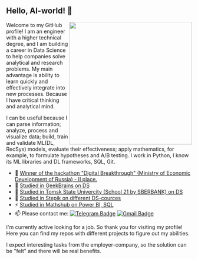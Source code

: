 ## Hello, AI-world! 👋

<img align='right' src="https://media.giphy.com/media/M9gbBd9nbDrOTu1Mqx/giphy.gif" width="333">

Welcome to my GitHub profile! I am an engineer with a higher technical degree, and I am building a career in Data Science to help companies solve analytical and research problems. My main advantage is ability to learn quickly and effectively integrate into new processes. Because I have critical thinking and analytical mind.

I can be useful because I can parse information; analyze, process and visualize data; build, train and validate ML(DL, RecSys) models, evaluate their effectiveness; apply mathematics, for example, to formulate hypotheses and A/B testing. I work in Python, I know its ML libraries and DL frameworks, SQL, Git.


- 🎰 [Winner of the hackathon "Digital Breakthrough" (Ministry of Economic Development of Russia) - II place.](https://drive.google.com/file/d/1Kn4zOyTtiSCMZC7N_ouJHvVhPa3Y14WO/view?usp=sharing)
- 🔭 [Studied in GeekBrains on DS](https://drive.google.com/file/d/1dpEcjEZNUquRiueKXrWPVCi-Vf1We9mO/view?usp=sharing)
- 🌱 [Studied in Tomsk State Univercity (School 21 by SBERBANK) on DS](https://drive.google.com/file/d/1C-BdL2hZ2HmyS0oYrQNkFQh0cOkrh_Dq/view?usp=sharing)
- 🤖 [Studied in Stepik on different DS-cources](https://drive.google.com/file/d/1MR0RmAXWbhoZAKBNtJOvt1lm6RX7iZAT/view?usp=sharing)
- ⚡ [Studied in Mathshub on Power BI, SQL](https://drive.google.com/file/d/1ZwU2N2m5dSnxCYT9d385Jajfgo05mbpX/view?usp=sharing)
- 📫 Please contact me: [![Telegram Badge](https://img.shields.io/badge/-rectorkipa182-blue?style=flat&logo=Telegram&logoColor=white)](https://t.me/rectorkipa182) [![Gmail Badge](https://img.shields.io/badge/-Gmail-red?style=flat&logo=Gmail&logoColor=white)](mailto:nvkrivonogov@gmail.com)

I'm currently active looking for a job. So thank you for visiting my profile! 
Here you can find my repos with different projects to figure out my abilities. 

I expect interesting tasks from the employer-company, so the solution can be "felt" and there will be real benefits. 
